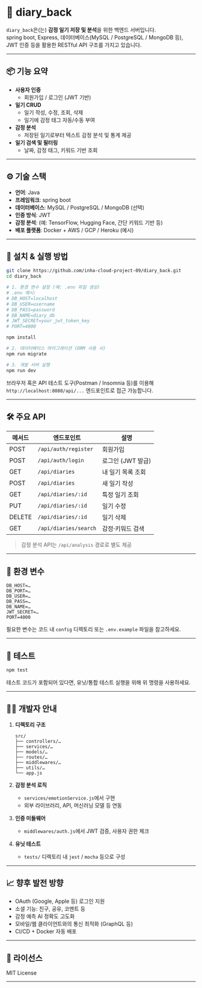 # 🎉 diary_back

`diary_back`은(는) **감정 일기 저장 및 분석**을 위한 백엔드 서버입니다.  
spring boot, Express, 데이터베이스(MySQL / PostgreSQL / MongoDB 등), JWT 인증 등을 활용한 RESTful API 구조를 가지고 있습니다.

---

## 📦 기능 요약
- **사용자 인증**
  - 회원가입 / 로그인 (JWT 기반)
- **일기 CRUD**
  - 일기 작성, 수정, 조회, 삭제
  - 일기에 감정 태그 자동/수동 부여
- **감정 분석**
  - 저장된 일기로부터 텍스트 감정 분석 및 통계 제공
- **일기 검색 및 필터링**
  - 날짜, 감정 태그, 키워드 기반 조회

---

## ⚙️ 기술 스택
- **언어**: Java
- **프레임워크**: spring boot
- **데이터베이스**: MySQL / PostgreSQL / MongoDB (선택)
- **인증 방식**: JWT
- **감정 분석**: (예: TensorFlow, Hugging Face, 간단 키워드 기반 등)
- **배포 플랫폼**: Docker + AWS / GCP / Heroku (예시)

---

## 🚀 설치 & 실행 방법

```bash
git clone https://github.com/inha-cloud-project-09/diary_back.git
cd diary_back

# 1. 환경 변수 설정 (예: .env 파일 생성)
# .env 예시:
# DB_HOST=localhost
# DB_USER=username
# DB_PASS=password
# DB_NAME=diary_db
# JWT_SECRET=your_jwt_token_key
# PORT=4000

npm install

# 2. 데이터베이스 마이그레이션 (ORM 사용 시)
npm run migrate

# 3. 개발 서버 실행
npm run dev
```

브라우저 혹은 API 테스트 도구(Postman / Insomnia 등)를 이용해 `http://localhost:8080/api/...` 엔드포인트로 접근 가능합니다.

---

## 🛠 주요 API

| 메서드 | 엔드포인트               | 설명               |
|--------|--------------------------|--------------------|
| POST   | `/api/auth/register`     | 회원가입           |
| POST   | `/api/auth/login`        | 로그인 (JWT 발급)  |
| GET    | `/api/diaries`           | 내 일기 목록 조회  |
| POST   | `/api/diaries`           | 새 일기 작성       |
| GET    | `/api/diaries/:id`       | 특정 일기 조회     |
| PUT    | `/api/diaries/:id`       | 일기 수정          |
| DELETE | `/api/diaries/:id`       | 일기 삭제          |
| GET    | `/api/diaries/search`    | 감정·키워드 검색   |

> 감정 분석 API는 `/api/analysis` 경로로 별도 제공

---

## 🧩 환경 변수

```env
DB_HOST=…
DB_PORT=…
DB_USER=…
DB_PASS=…
DB_NAME=…
JWT_SECRET=…
PORT=4000
```

필요한 변수는 코드 내 `config` 디렉토리 또는 `.env.example` 파일을 참고하세요.

---

## 🧪 테스트

```bash
npm test
```

테스트 코드가 포함되어 있다면, 유닛/통합 테스트 실행을 위해 위 명령을 사용하세요.

---

## 🧑‍💻 개발자 안내

1. **디렉토리 구조**
   ```
   src/
   ├── controllers/…
   ├── services/…
   ├── models/…
   ├── routes/…
   ├── middlewares/…
   ├── utils/…
   └── app.js
   ```

2. **감정 분석 로직**
   - `services/emotionService.js`에서 구현
   - 외부 라이브러리, API, 머신러닝 모델 등 연동

3. **인증 미들웨어**
   - `middlewares/auth.js`에서 JWT 검증, 사용자 권한 체크

4. **유닛 테스트**
   - `tests/` 디렉토리 내 `jest` / `mocha` 등으로 구성

---

## 📈 향후 발전 방향
- OAuth (Google, Apple 등) 로그인 지원
- 소셜 기능: 친구, 공유, 코멘트 등
- 감정 예측 AI 정확도 고도화
- 모바일/웹 클라이언트와의 통신 최적화 (GraphQL 등)
- CI/CD + Docker 자동 배포

---

## 🔖 라이선스
MIT License

---
